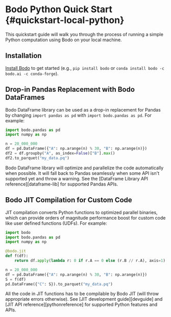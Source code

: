 <!-- 
NOTE: the examples in this file are covered by tests in bodo/tests/test_quickstart_docs.py. Any changes to examples in this file should also update the corresponding unit test(s).
 -->

# Bodo Python Quick Start {#quickstart-local-python}

This quickstart guide will walk you through the process of running a simple Python computation using Bodo on your local machine.

## Installation

[Install Bodo](../installation_and_setup/install.md) to get started (e.g., `pip install bodo` or `conda install bodo -c bodo.ai -c conda-forge`).


## Drop-in Pandas Replacement with Bodo DataFrames

Bodo DataFrame library can be used as a drop-in replacement for Pandas by changing `import pandas as pd` with `import bodo.pandas as pd`. For example:

```python
import bodo.pandas as pd
import numpy as np

n = 20_000_000
df = pd.DataFrame({"A": np.arange(n) % 30, "B": np.arange(n)})
df2 = df.groupby("A", as_index=False)["B"].max()
df2.to_parquet("my_data.pq")
```

Bodo DataFrame library will optimize and parallelize the code automatically when possible.
It will fall back to Pandas seamlessly when some API isn't supported yet and throw a warning.
See the [DataFrame Library API reference][dataframe-lib] for supported Pandas APIs.


## Bodo JIT Compilation for Custom Code

JIT compilation converts Python functions to optimized parallel binaries,
which can provide orders of magnitude performance boost for custom code
like user defined functions (UDFs). For example:

```python
import bodo
import bodo.pandas as pd
import numpy as np

@bodo.jit
def f(df):
    return df.apply(lambda r: 0 if r.A == 0 else (r.B // r.A), axis=1)

n = 20_000_000
df = pd.DataFrame({"A": np.arange(n) % 30, "B": np.arange(n)})
S = f(df)
pd.DataFrame({"C": S}).to_parquet("my_data.pq")
```

All the code in JIT functions has to be compilable by Bodo JIT (will throw appropriate errors otherwise).
See [JIT development guide][devguide] and [JIT API reference][pythonreference] for supported Python features and APIs.
